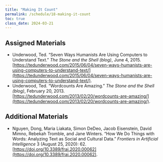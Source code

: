 ```yaml
---
title: "Making It Count"
permalink: /schedule/18-making-it-count
toc: true
class_date: 2024-03-21
---
```


## Assigned Materials

- Underwood, Ted. “Seven Ways Humanists Are Using Computers to Understand Text.” *The Stone and the Shell (blog)*, June 4, 2015. [https://tedunderwood.com/2015/06/04/seven-ways-humanists-are-using-computers-to-understand-text/](https://tedunderwood.com/2015/06/04/seven-ways-humanists-are-using-computers-to-understand-text/).
- Underwood, Ted. “Wordcounts Are Amazing.” *The Stone and the Shell (blog)*, February 20, 2013. [https://tedunderwood.com/2013/02/20/wordcounts-are-amazing/](https://tedunderwood.com/2013/02/20/wordcounts-are-amazing/). 

## Additional Materials

- Nguyen, Dong, Maria Liakata, Simon DeDeo, Jacob Eisenstein, David Mimno, Rebekah Tromble, and Jane Winters. “How We Do Things with Words: Analyzing Text as Social and Cultural Data.” *Frontiers in Artificial Intelligence* 3 (August 25, 2020): 62. [https://doi.org/10.3389/frai.2020.00062](https://doi.org/10.3389/frai.2020.00062).
